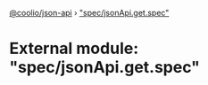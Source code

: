 [@coolio/json-api](../README.md) › ["spec/jsonApi.get.spec"](_spec_jsonapi_get_spec_.md)

# External module: "spec/jsonApi.get.spec"


